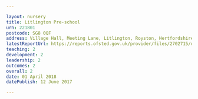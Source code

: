 ```yaml
---

layout: nursery
title: Litlington Pre-school
urn: 221801
postcode: SG8 0QF
address: Village Hall, Meeting Lane, Litlington, Royston, Hertfordshire, SG8 0QF
latestReportUrl: https://reports.ofsted.gov.uk/provider/files/2702715/urn/221801.pdf
teaching: 2
development: 2
leadership: 2
outcomes: 2
overall: 2
date: 01 April 2018 
datePublish: 12 June 2017

---
```

